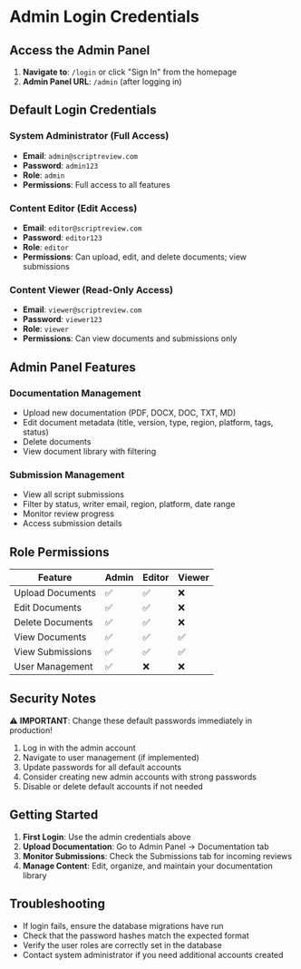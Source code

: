 # Admin Login Credentials

## Access the Admin Panel

1. **Navigate to**: `/login` or click "Sign In" from the homepage
2. **Admin Panel URL**: `/admin` (after logging in)

## Default Login Credentials

### System Administrator (Full Access)
- **Email**: `admin@scriptreview.com`
- **Password**: `admin123`
- **Role**: `admin`
- **Permissions**: Full access to all features

### Content Editor (Edit Access)
- **Email**: `editor@scriptreview.com`
- **Password**: `editor123`
- **Role**: `editor`
- **Permissions**: Can upload, edit, and delete documents; view submissions

### Content Viewer (Read-Only Access)
- **Email**: `viewer@scriptreview.com`
- **Password**: `viewer123`
- **Role**: `viewer`
- **Permissions**: Can view documents and submissions only

## Admin Panel Features

### Documentation Management
- Upload new documentation (PDF, DOCX, DOC, TXT, MD)
- Edit document metadata (title, version, type, region, platform, tags, status)
- Delete documents
- View document library with filtering

### Submission Management
- View all script submissions
- Filter by status, writer email, region, platform, date range
- Monitor review progress
- Access submission details

## Role Permissions

| Feature | Admin | Editor | Viewer |
|---------|-------|--------|--------|
| Upload Documents | ✅ | ✅ | ❌ |
| Edit Documents | ✅ | ✅ | ❌ |
| Delete Documents | ✅ | ✅ | ❌ |
| View Documents | ✅ | ✅ | ✅ |
| View Submissions | ✅ | ✅ | ✅ |
| User Management | ✅ | ❌ | ❌ |

## Security Notes

⚠️ **IMPORTANT**: Change these default passwords immediately in production!

1. Log in with the admin account
2. Navigate to user management (if implemented)
3. Update passwords for all default accounts
4. Consider creating new admin accounts with strong passwords
5. Disable or delete default accounts if not needed

## Getting Started

1. **First Login**: Use the admin credentials above
2. **Upload Documentation**: Go to Admin Panel → Documentation tab
3. **Monitor Submissions**: Check the Submissions tab for incoming reviews
4. **Manage Content**: Edit, organize, and maintain your documentation library

## Troubleshooting

- If login fails, ensure the database migrations have run
- Check that the password hashes match the expected format
- Verify the user roles are correctly set in the database
- Contact system administrator if you need additional accounts created
